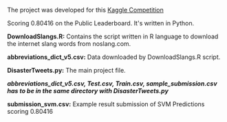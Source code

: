 
The project was developed for this [Kaggle Competition](https://www.kaggle.com/c/nlp-getting-started)

Scoring 0.80416 on the Public Leaderboard. It's written in Python.



**DownloadSlangs.R:** Contains the script written in R language to download the internet slang words from noslang.com. 

**abbreviations_dict_v5.csv:** Data downloaded by DownloadSlangs.R script. 

**DisasterTweets.py:** The main project file.

***abbreviations_dict_v5.csv, Test.csv, Train.csv, sample_submission.csv has to be in the same directory with DisasterTweets.py***

**submission_svm.csv:** Example result submission of SVM Predictions scoring 0.80416
